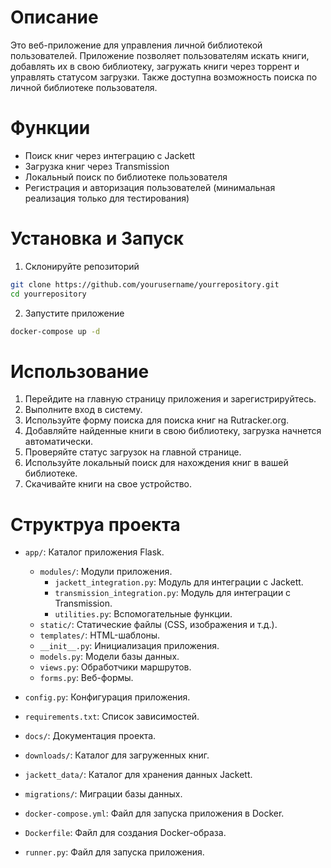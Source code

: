 # Описание
Это веб-приложение для управления личной библиотекой пользователей. Приложение позволяет пользователям искать книги, добавлять их в свою библиотеку, загружать книги через торрент и управлять статусом загрузки. Также доступна возможность поиска по личной библиотеке пользователя.

# Функции
 - Поиск книг через интеграцию с Jackett
 - Загрузка книг через Transmission
 - Локальный поиск по библиотеке пользователя
 - Регистрация и авторизация пользователей (минимальная реализация только для тестирования)

# Установка и Запуск
1. Склонируйте репозиторий
```bash
git clone https://github.com/yourusername/yourrepository.git
cd yourrepository
```

2. Запустите приложение
```bash
docker-compose up -d
```

# Использование
1. Перейдите на главную страницу приложения и зарегистрируйтесь.
2. Выполните вход в систему.
3. Используйте форму поиска для поиска книг на Rutracker.org.
4. Добавляйте найденные книги в свою библиотеку, загрузка начнется автоматически.
5. Проверяйте статус загрузок на главной странице.
6. Используйте локальный поиск для нахождения книг в вашей библиотеке.
7. Скачивайте книги на свое устройство.

# Структруа проекта
* `app/`: Каталог приложения Flask.
    * `modules/`: Модули приложения.
        * `jackett_integration.py`: Модуль для интеграции с Jackett.
        * `transmission_integration.py`: Модуль для интеграции с Transmission.
        * `utilities.py`: Вспомогательные функции.
    * `static/`: Статические файлы (CSS, изображения и т.д.).
    * `templates/`: HTML-шаблоны.
    * `__init__.py`: Инициализация приложения.
    * `models.py`: Модели базы данных.
    * `views.py`: Обработчики маршрутов.
    * `forms.py`: Веб-формы.

* `config.py`: Конфигурация приложения.
* `requirements.txt`: Список зависимостей.
* `docs/`: Документация проекта.
* `downloads/`: Каталог для загруженных книг.
* `jackett_data/`: Каталог для хранения данных Jackett.
* `migrations/`: Миграции базы данных.
* `docker-compose.yml`: Файл для запуска приложения в Docker.
* `Dockerfile`: Файл для создания Docker-образа.
* `runner.py`: Файл для запуска приложения.
